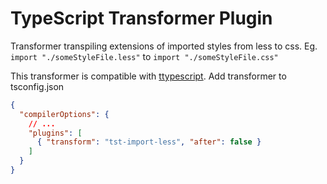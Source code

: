 # TypeScript Transformer Plugin
Transformer transpiling extensions of imported styles from less to css.
Eg.  `import "./someStyleFile.less"` to `import "./someStyleFile.css"`

This transformer is compatible with [ttypescript](https://github.com/cevek/ttypescript).
Add transformer to tsconfig.json
```json
{
  "compilerOptions": {
    // ...
    "plugins": [
      { "transform": "tst-import-less", "after": false }
    ]
  }
}
```